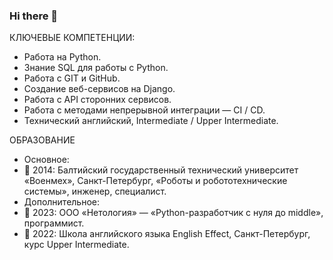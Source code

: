 ### Hi there 👋

КЛЮЧЕВЫЕ КОМПЕТЕНЦИИ:
* Работа на Python.
* Знание SQL для работы с Python.
* Работа с GIT и GitHub.
* Создание веб-сервисов на Django.
* Работа с API сторонних сервисов.
* Работа с методами непрерывной интеграции — CI / CD.
* Технический английский, Intermediate / Upper Intermediate.

ОБРАЗОВАНИЕ
* Основное:
* 🔹  2014: Балтийский государственный технический университет «Военмех», Санкт-Петербург, «Роботы и робототехнические системы», инженер, специалист.
* Дополнительное:
* 🔹  2023: ООО «Нетология» — «Python-разработчик с нуля до middle», программист.
* 🔹  2022: Школа английского языка English Effect, Санкт-Петербург, курс Upper Intermediate.


